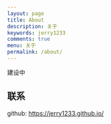 ```yaml
---
layout: page
title: About
description: 关于
keywords: jerry1233
comments: true
menu: 关于
permalink: /about/
---
```


建设中

## 联系

github:
https://jerry1233.github.io/
